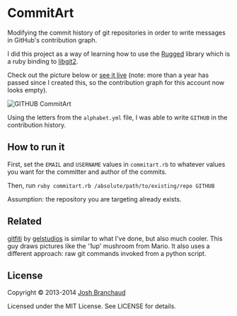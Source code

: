 # CommitArt

Modifying the commit history of git repositories in order to write messages
in GitHub's contribution graph.

I did this project as a way of learning how to use the
[Rugged](https://github.com/libgit2/rugged) library which is a ruby binding to
[libgit2](https://github.com/libgit2/libgit2).

Check out the picture below or [see it live](https://github.com/commitart)
(note: more than a year has passed since I created this, so the contribution
graph for this account now looks empty).

![GITHUB CommitArt](http://i.imgur.com/e6DlzfA.png)

Using the letters from the `alphabet.yml` file, I was able to write `GITHUB`
in the contribution history.

## How to run it

First, set the `EMAIL` and `USERNAME` values in `commitart.rb` to whatever
values you want for the committer and author of the commits.

Then, run `ruby commitart.rb /absolute/path/to/existing/repo GITHUB`

Assumption: the repository you are targeting already exists.

## Related

[gitfiti](https://github.com/gelstudios/gitfiti) by
[gelstudios](https://github.com/gelstudios) is similar to what I've done,
but also much cooler. This guy draws pictures like the '1up' mushroom from
Mario. It also uses a different approach: raw git commands invoked from a
python script.

## License

Copyright &copy; 2013-2014 [Josh Branchaud](http://joshbranchaud.com)

Licensed under the MIT License. See LICENSE for details.
